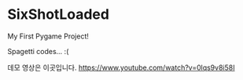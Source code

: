 # SixShotLoaded
My First Pygame Project!

Spagetti codes... :(

데모 영상은 이곳입니다.
https://www.youtube.com/watch?v=0lqs9v8i58I

